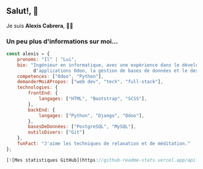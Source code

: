 <!--
**acpMicrocom/acpMicrocom** is a ✨ _special_ ✨ repository because its `README.md` (this file) appears on your GitHub profile.

Here are some ideas to get you started:

- 🔭 I’m currently working on ...
- 🌱 I’m currently learning ...
- 👯 I’m looking to collaborate on ...
- 🤔 I’m looking for help with ...
- 💬 Ask me about ...
- 📫 How to reach me: ...
- 😄 Pronouns: ...
- ⚡ Fun fact: ...
-- Ingénieur en informatique, avec une expérience dans le développement d'applications Odoo, la gestion de bases de données et le design web.
-->

## Salut!, 👋

Je suis **Alexis Cabrera**, 🧑‍💻  

### Un peu plus d'informations sur moi...
```javascript
const alexis = {
    pronoms: "Il" | "Lui",
    bio: "Ingénieur en informatique, avec une expérience dans le développement
          d'applications Odoo, la gestion de bases de données et le design web.",
    competences: ["Odoo", "Python"],
    demanderMoiAPropos: ["web dev", "tech", "full-stack"],
    technologies: {
        frontEnd: {
            langages: ["HTML", "Bootstrap", "SCSS"],
        },
        backEnd: {
            langages: ["Python", "Django", "Odoo"],
        },
        basesDeDonnées: ["PostgreSQL", "MySQL"],
        outilsDivers: ["Git"]
    },
    funFact: "J'aime les techniques de relaxation et de méditation."
};

[![Mes statistiques GitHub](https://github-readme-stats.vercel.app/api?username=acpMicrocom&show_icons=true&theme=radical)](https://github.com/acpMicrocom)


